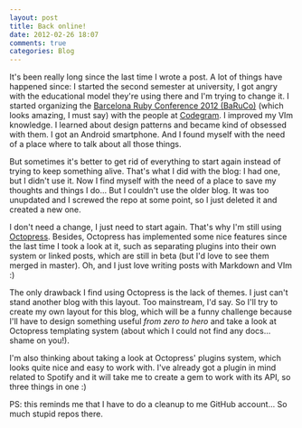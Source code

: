 ```yaml
---
layout: post
title: Back online!
date: 2012-02-26 18:07
comments: true
categories: Blog
---
```


It's been really long since the last time I wrote a post. A lot of things have
happened since: I started the second semester at university, I got angry with
the educational model they're using there and I'm trying to change it. I started
organizing the [Barcelona Ruby Conference 2012 (BaRuCo)][baruco] (which looks
amazing, I must say) with the people at [Codegram][codegram-web]. I improved my
VIm knowledge. I learned about design patterns and became kind of obsessed with
them. I got an Android smartphone. And I found myself with the need of a place
where to talk about all those things.

But sometimes it's better to get rid of everything to start again instead of
trying to keep something alive. That's what I did with the blog: I had one, but
I didn't use it. Now I find myself with the need of a place to save my thoughts
and things I do... But I couldn't use the older blog. It was too unupdated and I
screwed the repo at some point, so I just deleted it and created a new one.

I don't need a change, I just need to start again. That's why I'm still using
[Octopress][octopress]. Besides, Octopress has implemented some nice features
since the last time I took a look at it, such as separating plugins into their
own system or linked posts, which are still in beta (but I'd love to see them
merged in master). Oh, and I just love writing posts with Markdown and VIm :)

The only drawback I find using Octopress is the lack of themes. I just can't
stand another blog with this layout. Too mainstream, I'd say. So I'll try to
create my own layout for this blog, which will be a funny challenge because I'll
have to design something useful _from zero to hero_ and take a look at Octopress
templating system (about which I could not find any docs... shame on you!).

I'm also thinking about taking a look at Octopress' plugins system, which looks
quite nice and easy to work with. I've already got a plugin in mind related to
Spotify and it will take me to create a gem to work with its API, so three
things in one :)

PS: this reminds me that I have to do a cleanup to me GitHub account... So much
stupid repos there.

[baruco]: http://baruco.org/
[codegram-web]: http://codegram.com/
[octopress]: http://octopress.org/
